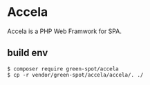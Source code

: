 # Accela
Accela is a PHP Web Framwork for SPA.

## build env
```
$ composer require green-spot/accela
$ cp -r vendor/green-spot/accela/accela/. ./
```
